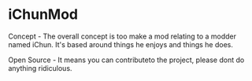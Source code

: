 iChunMod
========
Concept - The overall concept is too make a mod relating to a modder named iChun. It's based around things he enjoys and things he does.

Open Source - It means you can contributeto the project, please dont do anything ridiculous. 
